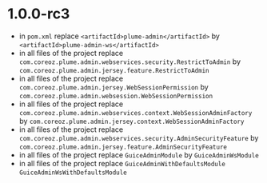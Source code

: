 1.0.0-rc3
=========
- in `pom.xml` replace `<artifactId>plume-admin</artifactId>` by `<artifactId>plume-admin-ws</artifactId>`
- in all files of the project replace 
`com.coreoz.plume.admin.webservices.security.RestrictToAdmin` by `com.coreoz.plume.admin.jersey.feature.RestrictToAdmin`
- in all files of the project replace 
`com.coreoz.plume.admin.jersey.WebSessionPermission` by `com.coreoz.plume.admin.websession.WebSessionPermission`
- in all files of the project replace 
`com.coreoz.plume.admin.webservices.context.WebSessionAdminFactory` by `com.coreoz.plume.admin.jersey.context.WebSessionAdminFactory`
- in all files of the project replace 
`com.coreoz.plume.admin.webservices.security.AdminSecurityFeature` by `com.coreoz.plume.admin.jersey.feature.AdminSecurityFeature`
- in all files of the project replace `GuiceAdminModule` by `GuiceAdminWsModule`
- in all files of the project replace `GuiceAdminWithDefaultsModule` `GuiceAdminWsWithDefaultsModule`
